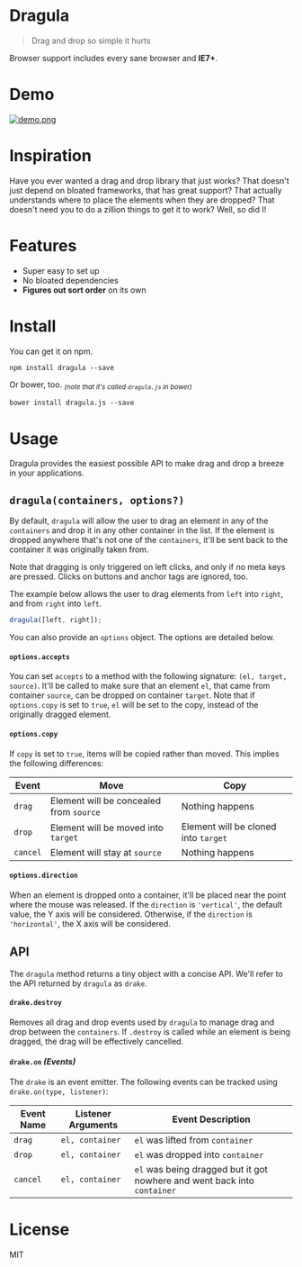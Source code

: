 # Dragula

> Drag and drop so simple it hurts

Browser support includes every sane browser and **IE7+**.

# Demo

[![demo.png][1]][2]

# Inspiration

Have you ever wanted a drag and drop library that just works? That doesn't just depend on bloated frameworks, that has great support? That actually understands where to place the elements when they are dropped? That doesn't need you to do a zillion things to get it to work? Well, so did I!

# Features

- Super easy to set up
- No bloated dependencies
- **Figures out sort order** on its own

# Install

You can get it on npm.

```shell
npm install dragula --save
```

Or bower, too. <sub>_(note that it's called `dragula.js` in bower)_</sub>

```shell
bower install dragula.js --save
```

# Usage

Dragula provides the easiest possible API to make drag and drop a breeze in your applications.

## `dragula(containers, options?)`

By default, `dragula` will allow the user to drag an element in any of the `containers` and drop it in any other container in the list. If the element is dropped anywhere that's not one of the `containers`, it'll be sent back to the container it was originally taken from.

Note that dragging is only triggered on left clicks, and only if no meta keys are pressed. Clicks on buttons and anchor tags are ignored, too.

The example below allows the user to drag elements from `left` into `right`, and from `right` into `left`.

```js
dragula([left, right]);
```

You can also provide an `options` object. The options are detailed below.

#### `options.accepts`

You can set `accepts` to a method with the following signature: `(el, target, source)`. It'll be called to make sure that an element `el`, that came from container `source`, can be dropped on container `target`. Note that if `options.copy` is set to `true`, `el` will be set to the copy, instead of the originally dragged element.

#### `options.copy`

If `copy` is set to `true`, items will be copied rather than moved. This implies the following differences:

Event    | Move                                     | Copy
---------|------------------------------------------|---------------------------------------------
`drag`   | Element will be concealed from `source`  | Nothing happens
`drop`   | Element will be moved into `target`      | Element will be cloned into `target`
`cancel` | Element will stay at `source`            | Nothing happens

#### `options.direction`

When an element is dropped onto a container, it'll be placed near the point where the mouse was released. If the `direction` is `'vertical'`, the default value, the Y axis will be considered. Otherwise, if the `direction` is `'horizontal'`, the X axis will be considered.

## API

The `dragula` method returns a tiny object with a concise API. We'll refer to the API returned by `dragula` as `drake`.

#### `drake.destroy`

Removes all drag and drop events used by `dragula` to manage drag and drop between the `containers`. If `.destroy` is called while an element is being dragged, the drag will be effectively cancelled.

#### `drake.on` _(Events)_

The `drake` is an event emitter. The following events can be tracked using `drake.on(type, listener)`:

Event Name | Listener Arguments | Event Description
-----------|--------------------|-------------------------------------------------------------------------------------
`drag`     | `el, container`    | `el` was lifted from `container`
`drop`     | `el, container`    | `el` was dropped into `container`
`cancel`   | `el, container`    | `el` was being dragged but it got nowhere and went back into `container`

# License

MIT

[1]: https://github.com/bevacqua/dragula/blob/master/resources/demo.png
[2]: http://bevacqua.github.io/dragula/
